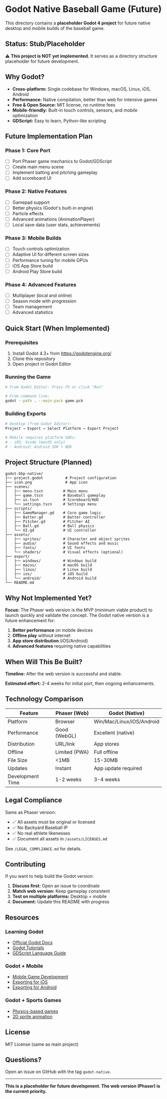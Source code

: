 # Godot Native Baseball Game (Future)

This directory contains a **placeholder Godot 4 project** for future native desktop and mobile builds of the baseball game.

## Status: Stub/Placeholder

⚠️ **This project is NOT yet implemented.** It serves as a directory structure placeholder for future development.

## Why Godot?

- **Cross-platform:** Single codebase for Windows, macOS, Linux, iOS, Android
- **Performance:** Native compilation, better than web for intensive games
- **Free & Open Source:** MIT license, no runtime fees
- **Mobile-friendly:** Built-in touch controls, sensors, and mobile optimization
- **GDScript:** Easy to learn, Python-like scripting

## Future Implementation Plan

### Phase 1: Core Port

- [ ] Port Phaser game mechanics to Godot/GDScript
- [ ] Create main menu scene
- [ ] Implement batting and pitching gameplay
- [ ] Add scoreboard UI

### Phase 2: Native Features

- [ ] Gamepad support
- [ ] Better physics (Godot's built-in engine)
- [ ] Particle effects
- [ ] Advanced animations (AnimationPlayer)
- [ ] Local save data (user stats, achievements)

### Phase 3: Mobile Builds

- [ ] Touch controls optimization
- [ ] Adaptive UI for different screen sizes
- [ ] Performance tuning for mobile GPUs
- [ ] iOS App Store build
- [ ] Android Play Store build

### Phase 4: Advanced Features

- [ ] Multiplayer (local and online)
- [ ] Season mode with progression
- [ ] Team management
- [ ] Advanced statistics

## Quick Start (When Implemented)

### Prerequisites

1. Install Godot 4.3+ from https://godotengine.org/
2. Clone this repository
3. Open project in Godot Editor

### Running the Game

```bash
# From Godot Editor: Press F5 or click "Run"

# From command line:
godot --path . --main-pack game.pck
```

### Building Exports

```bash
# Desktop (from Godot Editor):
Project → Export → Select Platform → Export Project

# Mobile requires platform SDKs:
# - iOS: Xcode (macOS only)
# - Android: Android SDK + NDK
```

## Project Structure (Planned)

```
godot-bbp-native/
├── project.godot          # Project configuration
├── icon.png               # App icon
├── scenes/
│   ├── menu.tscn         # Main menu
│   ├── game.tscn         # Baseball gameplay
│   ├── ui.tscn           # Scoreboard/HUD
│   └── settings.tscn     # Settings menu
├── scripts/
│   ├── GameManager.gd    # Core game logic
│   ├── Batter.gd         # Batter controller
│   ├── Pitcher.gd        # Pitcher AI
│   ├── Ball.gd           # Ball physics
│   └── UI.gd             # UI controller
├── assets/
│   ├── sprites/          # Character and object sprites
│   ├── audio/            # Sound effects and music
│   ├── fonts/            # UI fonts
│   └── shaders/          # Visual effects (optional)
├── export/
│   ├── windows/          # Windows build
│   ├── macos/            # macOS build
│   ├── linux/            # Linux build
│   ├── ios/              # iOS build
│   └── android/          # Android build
└── README.md
```

## Why Not Implemented Yet?

**Focus:** The Phaser web version is the MVP (minimum viable product) to launch quickly and validate the concept. The Godot native version is a future enhancement for:

1. **Better performance** on mobile devices
2. **Offline play** without internet
3. **App store distribution** (iOS/Android)
4. **Advanced features** requiring native capabilities

## When Will This Be Built?

**Timeline:** After the web version is successful and stable.

**Estimated effort:** 2-4 weeks for initial port, then ongoing enhancements.

## Technology Comparison

| Feature | Phaser (Web) | Godot (Native) |
|---------|--------------|----------------|
| Platform | Browser | Win/Mac/Linux/iOS/Android |
| Performance | Good (WebGL) | Excellent (native) |
| Distribution | URL/link | App stores |
| Offline | Limited (PWA) | Full offline |
| File Size | <1MB | 15-30MB |
| Updates | Instant | App update required |
| Development Time | 1-2 weeks | 3-4 weeks |

## Legal Compliance

Same as Phaser version:

- ✅ All assets must be original or licensed
- ✅ No Backyard Baseball IP
- ✅ No real athlete likenesses
- ✅ Document all assets in `/assets/LICENSES.md`

See `/LEGAL_COMPLIANCE.md` for details.

## Contributing

If you want to help build the Godot version:

1. **Discuss first:** Open an issue to coordinate
2. **Match web version:** Keep gameplay consistent
3. **Test on multiple platforms:** Desktop + mobile
4. **Document:** Update this README with progress

## Resources

### Learning Godot

- [Official Godot Docs](https://docs.godotengine.org/)
- [Godot Tutorials](https://www.youtube.com/c/GDQuest)
- [GDScript Language Guide](https://docs.godotengine.org/en/stable/tutorials/scripting/gdscript/index.html)

### Godot + Mobile

- [Mobile Game Development](https://docs.godotengine.org/en/stable/tutorials/platform/mobile.html)
- [Exporting for iOS](https://docs.godotengine.org/en/stable/tutorials/export/exporting_for_ios.html)
- [Exporting for Android](https://docs.godotengine.org/en/stable/tutorials/export/exporting_for_android.html)

### Godot + Sports Games

- [Physics-based games](https://docs.godotengine.org/en/stable/tutorials/physics/index.html)
- [2D sprite animation](https://docs.godotengine.org/en/stable/tutorials/2d/2d_sprite_animation.html)

## License

MIT License (same as main project)

## Questions?

Open an issue on GitHub with the tag `godot-native`.

---

**This is a placeholder for future development. The web version (Phaser) is the current priority.**
